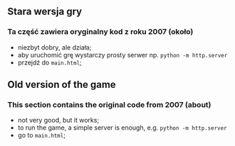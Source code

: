 ## Stara wersja gry

### Ta część zawiera oryginalny kod z roku 2007 (około)

- niezbyt dobry, ale działa;
- aby uruchomić grę wystarczy prosty serwer np.
```python -m http.server```
- przejdź do ```main.html```;


## Old version of the game
### This section contains the original code from 2007 (about)
- not very good, but it works;
- to run the game, a simple server is enough, e.g.
```python -m http.server```
- go to ```main.html```;